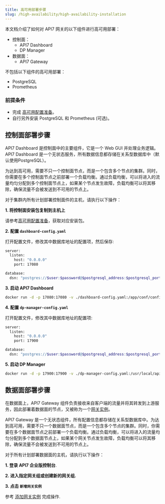 ```yaml
---
title: 高可用部署步骤
slug: /high-availability/high-availability-installation
---
```


本文档介绍了如何对 API7 网关的以下组件进行高可用部署：

- 控制面：
  - API7 Dashboard
  - DP Manager
- 数据面：
  - API7 Gateway

不包括以下组件的高可用部署：

- PostgreSQL
- Prometheus

### 前提条件

- 完成 [高可用配置准备](./prepare-for-high-availability.md)。
- 自行另外安装 PostgreSQL 和 Prometheus (可选)。

## 控制面部署步骤

API7 Dashboard 是控制面中的主要组件，它是一个 Web GUI 并处理业务逻辑。API7 Dashboard 是一个无状态服务，所有数据信息都存储在关系型数据库中（默认使用PostgreSQL）。

为达到高可用，需要不只一个控制面节点，而是一个包含多个节点的集群。同时，你需要在多个控制面节点之前部署一个负载均衡。通过负载均衡，可以将进入的流量均匀分配到多个控制面节点上，如果某个节点发生故障，负载均衡可以将其移除，确保流量不会被发送到不可用的节点上。

对于集群内所有计划部署控制面件的主机，请执行以下操作：

**1. 将控制面安装包复制到主机上**

请参考[高可用配置准备](./prepare-for-high-availability.md)，获取对应安装包。

**2. 配置 `dashboard-config.yaml`**

打开配置文件，修改其中数据库地址的配置项，然后保存:

```bash
server:
  listen:
    host: "0.0.0.0"
    port: 17080

database:
  dsn: "postgres://$user:$password@$postgresql_address:$postgresql_port/api7ee"
```

**3. 启动 API7 Dashboard**

```bash
docker run -d -p 17080:17080 -v ./dashboard-config.yaml:/app/conf/config.yaml api7/api7-ee-3-integrated:v3.2.8.1
```

**4. 配置 `dp-manager-config.yaml`**

打开配置文件，修改其中数据库地址的配置项:

```bash
server:
  listen:
    host: "0.0.0.0"
    port: 17900

database:
  dsn: "postgres://$user:$password@$postgresql_address:$postgresql_port/api7ee"
```

**5. 启动 DP Manager**

```bash
docker run -d -p 17900:17900 -v ./dp-manager-config.yaml:/usr/local/api7/conf/config.yaml api7/api7-ee-dp-manager:v3.2.8.1
```

## 数据面部署步骤

在数据面上，API7 Gateway 组件负责接收来自客户端的流量并将其转发到上游服务，因此部署着数据面的节点，又被称为一个[网关实例](../key-concepts/gateway-instances.md)。

API7 Gateway 是一个无状态组件，所有配置信息都存储在关系型数据库中。为达到高可用，需要不只一个数据面节点，而是一个包含多个节点的集群。同时，你需要在多个数据面节点之前部署一个负载均衡。通过负载均衡，可以将进入的流量均匀分配到多个数据面节点上，如果某个网关节点发生故障，负载均衡可以将其移除，确保流量不会被发送到不可用的节点上。

对于所有计划部署数据面的主机，请执行以下操作：

**1. 登录 API7 企业版控制台**.

**2. 进入指定网关组或创建新的网关组.**

**3. 点击 `新增网关实例`**

参考 [添加网关实例](../getting-started/add-gateway-instance.md) 完成操作.
